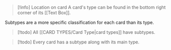 > [!info] Location on card
> A card's type can be found in the bottom right corner of its [[Text Box]].

Subtypes are a more specific classification for each card than its type. 

> [!todo] All [[CARD TYPES/Card Type|card types]] have subtypes.

> [!todo] Every card has a subtype along with its main type.

